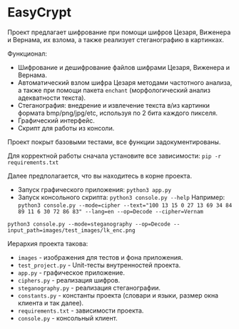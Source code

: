 # EasyCrypt

Проект предлагает шифрование при помощи шифров Цезаря, Виженера и Вернама, их взлома, а также реализует стеганографию в картинках.

Функционал:
- Шифрование и дешифрование файлов шифрами Цезаря, Виженера и Вернама.
- Автоматический взлом шифра Цезаря методами частотного анализа, а также при помощи пакета ```enchant``` (морфологический анализ адекватности текста).
- Стеганография: внедрение и извлечение текста в/из картинки формата bmp/png/jpg/etc, используя по 2 бита каждого пикселя.
- Графический интерфейс.
- Скрипт для работы из консоли.


Проект покрыт базовыми тестами, все функции задокументированы.

Для корректной работы сначала установите все зависимости: ```pip -r requirements.txt```

Далее предполагается, что вы находитесь в корне проекта.

- Запуск графического приложения: ```python3 app.py```
- Запуск консольного скрипта: ```python3 console.py --help```
Например: ```python3 console.py --mode=cipher --text="100 13 15 0 27 13 69 34 84 89 11 6 30 72 86 83" --lang=en --op=Decode --cipher=Vernam```

```python3 console.py --mode=steganography --op=Decode --input_path=images/test_images/lk_enc.png```

Иерархия проекта такова:
- ```images``` - изображения для тестов и фона приложения.
- ```test_project.py``` - Unit-тесты внутренностей проекта.
- ```app.py``` - графическое приложение.
- ```ciphers.py``` - реализация шифров.
- ```steganography.py``` - реализация стеганографии.
- ```constants.py``` - константы проекта (словари и языки, размер окна клиента и так далее).
- ```requirements.txt``` - зависимости проекта.
- ```console.py``` - консольный клиент.
